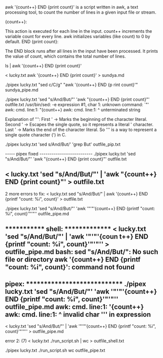 awk '{count++} END {print count}'
is a script written in awk, a text processing tool, to count the number of lines in a given input file or stream.

{count++}:

This action is executed for each line in the input.
count++ increments the variable count for every line.
awk initializes variables (like count) to 0 by default.
END {print count}:

The END block runs after all lines in the input have been processed.
It prints the value of count, which contains the total number of lines.

ls | awk '{count++} END {print count}'

< lucky.txt awk '{count++} END {print count}' > sundya.md

./pipex lucky.txt "sed c/C/g" "awk '{count++} END {p
rint count}'" sundya_pipe.md

./pipex lucky.txt 'sed "s/And/But/"' 'awk "{count++} END {print count}"' outfile.txt
/usr/bin/sed: -e expression #1, char 1: unknown command: `"'
awk: cmd. line:1: "{count++}
awk: cmd. line:1: ^ unterminated string


Explanation of '\'':
First ' → Marks the beginning of the character literal.
Second \' → Escapes the single quote, so it represents a literal ' character.
Last ' → Marks the end of the character literal.
So '\'' is a way to represent a single quote character (') in C.

./pipex lucky.txt 'sed s/And/But/' 'grep But' outfile_pip.txt

----- pipex fixed ---------------------------
./pipex lucky.txt 'sed "s/And/But/"' 'awk "{count++} END {print count}"' outfile.txt

< lucky.txt 'sed "s/And/But/"' | 'awk "{count++} END {print count}"' > outfile.txt
----------------------------------------------------------

2 more errors to fix:
< lucky.txt sed "s/And/But/" | awk '{count++} END {printf "count: %i", count}' > outfile.txt

./pipex lucky.txt 'sed "s/And/But/"' 'awk '"'"'{count++} END {printf "count: %i", count}'"'"'' outfile_pipe.md

*********** shell: *************
 < lucky.txt 'sed "s/And/But/"' | 'awk '"'"'{coun
t++} END {printf "count: %i", count}'"'"'' > outfile_pipe.md
bash: sed "s/And/But/": No such file or directory
awk '{count++} END {printf "count: %i", count}': command not found
-----------------------
pipex: ***************************
./pipex lucky.txt 'sed "s/And/But/"' 'awk '"'"'{count++} END {printf "count: %i", count}'"'"'' outfile_pipe.md
awk: cmd. line:1: '{count++}
awk: cmd. line:1: ^ invalid char ''' in expression
-------------------------------
< lucky.txt 'sed "s/And/But/"' | 'awk '"'"'{count++} END {printf "count: %i", count}'"'"'' > outfile_pipe.md

error 2:
(7)
< lucky.txt ./run_script.sh | wc > outfile_shell.txt

./pipex lucky.txt ./run_script.sh wc outfile_pipe.txt
